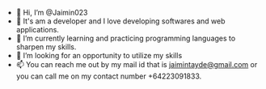 - 👋 Hi, I’m @Jaimin023
- 👀 It's am a developer and I love developing softwares and web applications.
- 🌱 I’m currently learning and practicing programming languages to sharpen my skills.
- 💞️ I’m looking for an opportunity to utilize my skills
- 📫 You can reach me out by my mail id that is jaimintayde@gmail.com or you can call me on my contact number +64223091833.

<!---
Jaimin023/Jaimin023 is a ✨ special ✨ repository because its `README.md` (this file) appears on your GitHub profile.
You can click the Preview link to take a look at your changes.
--->
